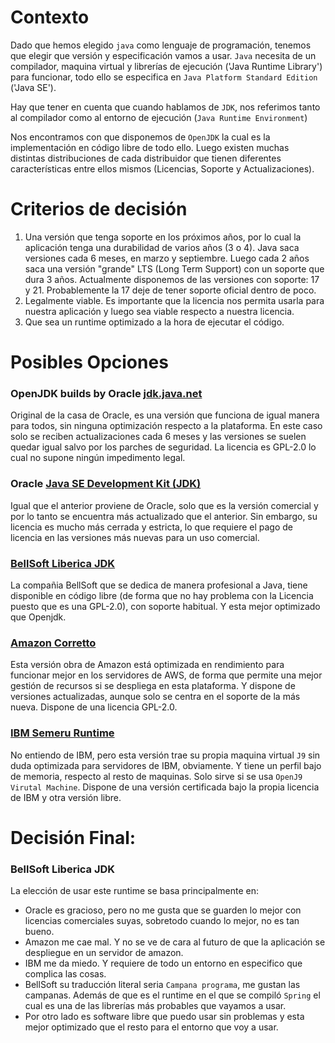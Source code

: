 # Contexto

Dado que hemos elegido `java` como lenguaje de programación, tenemos que elegir que versión y especificación vamos a usar. `Java` necesita de un compilador, maquina virtual y librerías de ejecución ('Java Runtime Library') para funcionar, todo ello se especifica en `Java Platform Standard Edition` ('Java SE').

Hay que tener en cuenta que cuando hablamos de `JDK`, nos referimos tanto al compilador como al entorno de ejecución (`Java Runtime Environment`)

Nos encontramos con que disponemos de `OpenJDK` la cual es la implementación en código libre de todo ello. Luego existen muchas distintas distribuciones de cada distribuidor que tienen diferentes características entre ellos mismos (Licencias, Soporte y Actualizaciones).

# Criterios de decisión

1. Una versión que tenga soporte en los próximos años, por lo cual la aplicación tenga una durabilidad de varios años (3 o 4).
Java saca versiones cada 6 meses, en marzo y septiembre. Luego cada 2 años saca una versión "grande" LTS (Long Term Support) con un soporte que dura 3 años. Actualmente disponemos de las versiones con soporte: 17 y 21. Probablemente la 17 deje de tener soporte oficial dentro de poco.
2. Legalmente viable. Es importante que la licencia nos permita usarla para nuestra aplicación y luego sea viable respecto a nuestra licencia.
3. Que sea un runtime optimizado a la hora de ejecutar el código.


# Posibles Opciones

### OpenJDK builds by Oracle [jdk.java.net](https://jdk.java.net/21/)

Original de la casa de Oracle, es una versión que funciona de igual manera para todos, sin ninguna optimización respecto a la plataforma. En este caso solo se reciben actualizaciones cada 6 meses y las versiones se suelen quedar igual salvo por los parches de seguridad. La licencia es GPL-2.0 lo cual no supone ningún impedimento legal.

### Oracle [Java SE Development Kit (JDK)](https://www.oracle.com/java/technologies/downloads/)

Igual que el anterior proviene de Oracle, solo que es la versión comercial y por lo tanto se encuentra más actualizado que el anterior. Sin embargo, su licencia es mucho más cerrada y estricta, lo que requiere el pago de licencia en las versiones más nuevas para un uso comercial.

### [BellSoft Liberica JDK](https://bell-sw.com/pages/downloads/#jdk-21-lts)

La compañia BellSoft que se dedica de manera profesional a Java, tiene disponible en código libre (de forma que no hay problema con la Licencia puesto que es una GPL-2.0), con soporte habitual. Y esta mejor optimizado que Openjdk.

### [Amazon Corretto](https://aws.amazon.com/corretto)

Esta versión obra de Amazon está optimizada en rendimiento para funcionar mejor en los servidores de AWS, de forma que permite una mejor gestión de recursos si se despliega en esta plataforma. Y dispone de versiones actualizadas, aunque solo se centra en el soporte de la más nueva. Dispone de una licencia GPL-2.0.

### [IBM Semeru Runtime](https://www.ibm.com/support/pages/semeru-runtimes-getting-started/)

No entiendo de IBM, pero esta versión trae su propia maquina virtual `J9` sin duda optimizada para servidores de IBM, obviamente. Y tiene un perfil bajo de memoria, respecto al resto de maquinas. Solo sirve si se usa `OpenJ9 Virutal Machine`. Dispone de una versión certificada bajo la propia licencia de IBM y otra versión libre.


# Decisión Final: 

### BellSoft Liberica JDK
La elección de usar este runtime se basa principalmente en:
- Oracle es gracioso, pero no me gusta que se guarden lo mejor con licencias comerciales suyas, sobretodo cuando lo mejor, no es tan bueno.
- Amazon me cae mal. Y no se ve de cara al futuro de que la aplicación se despliegue en un servidor de amazon.
- IBM me da miedo. Y requiere de todo un entorno en especifico que complica las cosas.
- BellSoft su traducción literal seria `Campana programa`, me gustan las campanas. Además de que es el runtime en el que se compiló `Spring` el cual es una de las librerías más probables que vayamos a usar.
- Por otro lado es software libre que puedo usar sin problemas y esta mejor optimizado que el resto para el entorno que voy a usar.


